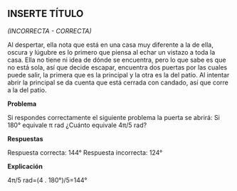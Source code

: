 ## INSERTE TÍTULO

_(INCORRECTA - CORRECTA)_

Al despertar, ella nota que está en una casa muy diferente a la de ella, oscura y lúgubre es lo primero que piensa al echar un vistazo a toda la casa. Ella no tiene ni idea de dónde se encuentra, pero lo que sabe es que no está sola, así que decide escapar, encuentra dos puertas por las cuales puede salir, la primera que es la principal y la otra es la del patio. Al intentar abrir la principal se da cuenta que está cerrada con candado, así que corre a la del patio.

**Problema**

Si respondes correctamente el siguiente problema la puerta se abrirá: Si 180° equivale π rad ¿Cuánto equivale 4π/5 rad?

**Respuestas**

Respuesta correcta: 144° Respuesta incorrecta: 124°

**Explicación**

4π/5 rad=(4 . 180°)/5=144°
